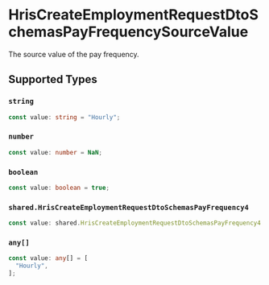 # HrisCreateEmploymentRequestDtoSchemasPayFrequencySourceValue

The source value of the pay frequency.


## Supported Types

### `string`

```typescript
const value: string = "Hourly";
```

### `number`

```typescript
const value: number = NaN;
```

### `boolean`

```typescript
const value: boolean = true;
```

### `shared.HrisCreateEmploymentRequestDtoSchemasPayFrequency4`

```typescript
const value: shared.HrisCreateEmploymentRequestDtoSchemasPayFrequency4 = {};
```

### `any[]`

```typescript
const value: any[] = [
  "Hourly",
];
```

